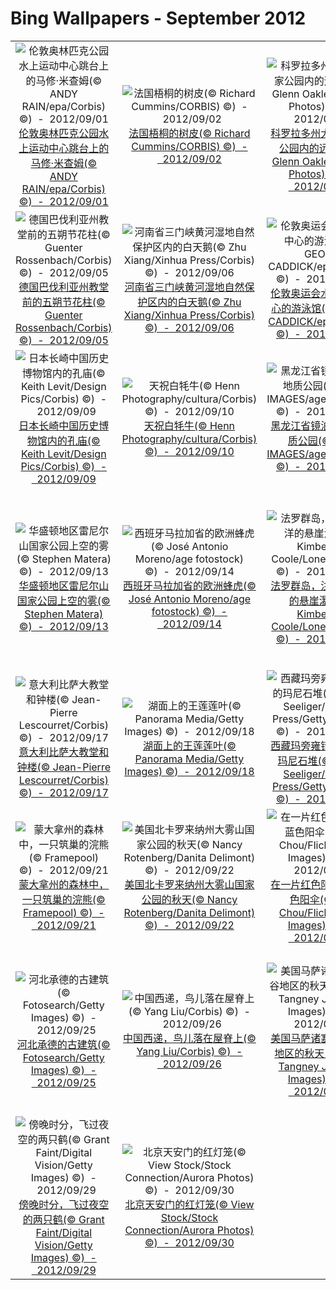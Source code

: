 # Bing Wallpapers - September 2012

| | | | |
|:-------------------------:|:-------------------------:|:-------------------------:|:-------------------------:|
| ![伦敦奥林匹克公园水上运动中心跳台上的马修·米查姆(© ANDY RAIN/epa/Corbis) ©)  -  2012/09/01](https://bing.ee123.net/img/cn/fhd/2012/09/01.jpg)[伦敦奥林匹克公园水上运动中心跳台上的马修·米查姆(© ANDY RAIN/epa/Corbis) ©)  -  2012/09/01](https://bing.ee123.net/img/cn/fhd/2012/09/01.jpg) | ![法国梧桐的树皮(© Richard Cummins/CORBIS) ©)  -  2012/09/02](https://bing.ee123.net/img/cn/fhd/2012/09/02.jpg)[法国梧桐的树皮(© Richard Cummins/CORBIS) ©)  -  2012/09/02](https://bing.ee123.net/img/cn/fhd/2012/09/02.jpg) | ![科罗拉多州大沙丘国家公园内的远足者(© Glenn Oakley/Aurora Photos) ©)  -  2012/09/03](https://bing.ee123.net/img/cn/fhd/2012/09/03.jpg)[科罗拉多州大沙丘国家公园内的远足者(© Glenn Oakley/Aurora Photos) ©)  -  2012/09/03](https://bing.ee123.net/img/cn/fhd/2012/09/03.jpg) | ![夏威夷瓦胡岛的沙洲和碧水(© Lynn Gail/Lonely Planet Images) ©)  -  2012/09/04](https://bing.ee123.net/img/cn/fhd/2012/09/04.jpg)[夏威夷瓦胡岛的沙洲和碧水(© Lynn Gail/Lonely Planet Images) ©)  -  2012/09/04](https://bing.ee123.net/img/cn/fhd/2012/09/04.jpg) |
| ![德国巴伐利亚州教堂前的五朔节花柱(© Guenter Rossenbach/Corbis) ©)  -  2012/09/05](https://bing.ee123.net/img/cn/fhd/2012/09/05.jpg)[德国巴伐利亚州教堂前的五朔节花柱(© Guenter Rossenbach/Corbis) ©)  -  2012/09/05](https://bing.ee123.net/img/cn/fhd/2012/09/05.jpg) | ![河南省三门峡黄河湿地自然保护区内的白天鹅(© Zhu Xiang/Xinhua Press/Corbis) ©)  -  2012/09/06](https://bing.ee123.net/img/cn/fhd/2012/09/06.jpg)[河南省三门峡黄河湿地自然保护区内的白天鹅(© Zhu Xiang/Xinhua Press/Corbis) ©)  -  2012/09/06](https://bing.ee123.net/img/cn/fhd/2012/09/06.jpg) | ![伦敦奥运会水上运动中心的游泳馆(© GEOFF CADDICK/epa/Corbis) ©)  -  2012/09/07](https://bing.ee123.net/img/cn/fhd/2012/09/07.jpg)[伦敦奥运会水上运动中心的游泳馆(© GEOFF CADDICK/epa/Corbis) ©)  -  2012/09/07](https://bing.ee123.net/img/cn/fhd/2012/09/07.jpg) | ![新罕布什尔州风光(© Danita Delimont/Getty Images) ©)  -  2012/09/08](https://bing.ee123.net/img/cn/fhd/2012/09/08.jpg)[新罕布什尔州风光(© Danita Delimont/Getty Images) ©)  -  2012/09/08](https://bing.ee123.net/img/cn/fhd/2012/09/08.jpg) |
| ![日本长崎中国历史博物馆内的孔庙(© Keith Levit/Design Pics/Corbis) ©)  -  2012/09/09](https://bing.ee123.net/img/cn/fhd/2012/09/09.jpg)[日本长崎中国历史博物馆内的孔庙(© Keith Levit/Design Pics/Corbis) ©)  -  2012/09/09](https://bing.ee123.net/img/cn/fhd/2012/09/09.jpg) | ![天祝白牦牛(© Henn Photography/cultura/Corbis) ©)  -  2012/09/10](https://bing.ee123.net/img/cn/fhd/2012/09/10.jpg)[天祝白牦牛(© Henn Photography/cultura/Corbis) ©)  -  2012/09/10](https://bing.ee123.net/img/cn/fhd/2012/09/10.jpg) | ![黑龙江省镜泊湖国家地质公园(© TAO IMAGES/agefotostock) ©)  -  2012/09/11](https://bing.ee123.net/img/cn/fhd/2012/09/11.jpg)[黑龙江省镜泊湖国家地质公园(© TAO IMAGES/agefotostock) ©)  -  2012/09/11](https://bing.ee123.net/img/cn/fhd/2012/09/11.jpg) | ![泰国艾尤塔雅的柴瓦塔娜兰寺(© SIME/eStock Photo) ©)  -  2012/09/12](https://bing.ee123.net/img/cn/fhd/2012/09/12.jpg)[泰国艾尤塔雅的柴瓦塔娜兰寺(© SIME/eStock Photo) ©)  -  2012/09/12](https://bing.ee123.net/img/cn/fhd/2012/09/12.jpg) |
| ![华盛顿地区雷尼尔山国家公园上空的雾(© Stephen Matera) ©)  -  2012/09/13](https://bing.ee123.net/img/cn/fhd/2012/09/13.jpg)[华盛顿地区雷尼尔山国家公园上空的雾(© Stephen Matera) ©)  -  2012/09/13](https://bing.ee123.net/img/cn/fhd/2012/09/13.jpg) | ![西班牙马拉加省的欧洲蜂虎(© José Antonio Moreno/age fotostock) ©)  -  2012/09/14](https://bing.ee123.net/img/cn/fhd/2012/09/14.jpg)[西班牙马拉加省的欧洲蜂虎(© José Antonio Moreno/age fotostock) ©)  -  2012/09/14](https://bing.ee123.net/img/cn/fhd/2012/09/14.jpg) | ![法罗群岛，注入大西洋的悬崖瀑布(© Kimberley Coole/Lonely Planet) ©)  -  2012/09/15](https://bing.ee123.net/img/cn/fhd/2012/09/15.jpg)[法罗群岛，注入大西洋的悬崖瀑布(© Kimberley Coole/Lonely Planet) ©)  -  2012/09/15](https://bing.ee123.net/img/cn/fhd/2012/09/15.jpg) | ![湖南省张家界天门山，一辆汽车驶下通天大道(© Tom Horton/Getty Images) ©)  -  2012/09/16](https://bing.ee123.net/img/cn/fhd/2012/09/16.jpg)[湖南省张家界天门山，一辆汽车驶下通天大道(© Tom Horton/Getty Images) ©)  -  2012/09/16](https://bing.ee123.net/img/cn/fhd/2012/09/16.jpg) |
| ![意大利比萨大教堂和钟楼(© Jean-Pierre Lescourret/Corbis) ©)  -  2012/09/17](https://bing.ee123.net/img/cn/fhd/2012/09/17.jpg)[意大利比萨大教堂和钟楼(© Jean-Pierre Lescourret/Corbis) ©)  -  2012/09/17](https://bing.ee123.net/img/cn/fhd/2012/09/17.jpg) | ![湖面上的王莲莲叶(© Panorama Media/Getty Images) ©)  -  2012/09/18](https://bing.ee123.net/img/cn/fhd/2012/09/18.jpg)[湖面上的王莲莲叶(© Panorama Media/Getty Images) ©)  -  2012/09/18](https://bing.ee123.net/img/cn/fhd/2012/09/18.jpg) | ![西藏玛旁雍错湖东岸的玛尼石堆(© Martin Seeliger/Picture Press/Getty Images) ©)  -  2012/09/19](https://bing.ee123.net/img/cn/fhd/2012/09/19.jpg)[西藏玛旁雍错湖东岸的玛尼石堆(© Martin Seeliger/Picture Press/Getty Images) ©)  -  2012/09/19](https://bing.ee123.net/img/cn/fhd/2012/09/19.jpg) | ![北京香山公园水池内的落叶(© Liu Xiaoyang/Alamy) ©)  -  2012/09/20](https://bing.ee123.net/img/cn/fhd/2012/09/20.jpg)[北京香山公园水池内的落叶(© Liu Xiaoyang/Alamy) ©)  -  2012/09/20](https://bing.ee123.net/img/cn/fhd/2012/09/20.jpg) |
| ![蒙大拿州的森林中，一只筑巢的浣熊(© Framepool) ©)  -  2012/09/21](https://bing.ee123.net/img/cn/fhd/2012/09/21.jpg)[蒙大拿州的森林中，一只筑巢的浣熊(© Framepool) ©)  -  2012/09/21](https://bing.ee123.net/img/cn/fhd/2012/09/21.jpg) | ![美国北卡罗来纳州大雾山国家公园的秋天(© Nancy Rotenberg/Danita Delimont) ©)  -  2012/09/22](https://bing.ee123.net/img/cn/fhd/2012/09/22.jpg)[美国北卡罗来纳州大雾山国家公园的秋天(© Nancy Rotenberg/Danita Delimont) ©)  -  2012/09/22](https://bing.ee123.net/img/cn/fhd/2012/09/22.jpg) | ![在一片红色阳伞中的蓝色阳伞(© Lily Chou/Flickr/Getty Images) ©)  -  2012/09/23](https://bing.ee123.net/img/cn/fhd/2012/09/23.jpg)[在一片红色阳伞中的蓝色阳伞(© Lily Chou/Flickr/Getty Images) ©)  -  2012/09/23](https://bing.ee123.net/img/cn/fhd/2012/09/23.jpg) | ![沙漠中的骆驼队(© Keren Su/Getty Images) ©)  -  2012/09/24](https://bing.ee123.net/img/cn/fhd/2012/09/24.jpg)[沙漠中的骆驼队(© Keren Su/Getty Images) ©)  -  2012/09/24](https://bing.ee123.net/img/cn/fhd/2012/09/24.jpg) |
| ![河北承德的古建筑(© Fotosearch/Getty Images) ©)  -  2012/09/25](https://bing.ee123.net/img/cn/fhd/2012/09/25.jpg)[河北承德的古建筑(© Fotosearch/Getty Images) ©)  -  2012/09/25](https://bing.ee123.net/img/cn/fhd/2012/09/25.jpg) | ![中国西递，鸟儿落在屋脊上(© Yang Liu/Corbis) ©)  -  2012/09/26](https://bing.ee123.net/img/cn/fhd/2012/09/26.jpg)[中国西递，鸟儿落在屋脊上(© Yang Liu/Corbis) ©)  -  2012/09/26](https://bing.ee123.net/img/cn/fhd/2012/09/26.jpg) | ![美国马萨诸塞州先驱谷地区的秋天(© Denis Tangney Jr./Getty Images) ©)  -  2012/09/27](https://bing.ee123.net/img/cn/fhd/2012/09/27.jpg)[美国马萨诸塞州先驱谷地区的秋天(© Denis Tangney Jr./Getty Images) ©)  -  2012/09/27](https://bing.ee123.net/img/cn/fhd/2012/09/27.jpg) | ![卡马尔格湿地的日出时分，牧马人与一群白马(© SIME/eStock Photo) ©)  -  2012/09/28](https://bing.ee123.net/img/cn/fhd/2012/09/28.jpg)[卡马尔格湿地的日出时分，牧马人与一群白马(© SIME/eStock Photo) ©)  -  2012/09/28](https://bing.ee123.net/img/cn/fhd/2012/09/28.jpg) |
| ![傍晚时分，飞过夜空的两只鹤(© Grant Faint/Digital Vision/Getty Images) ©)  -  2012/09/29](https://bing.ee123.net/img/cn/fhd/2012/09/29.jpg)[傍晚时分，飞过夜空的两只鹤(© Grant Faint/Digital Vision/Getty Images) ©)  -  2012/09/29](https://bing.ee123.net/img/cn/fhd/2012/09/29.jpg) | ![北京天安门的红灯笼(© View Stock/Stock Connection/Aurora Photos) ©)  -  2012/09/30](https://bing.ee123.net/img/cn/fhd/2012/09/30.jpg)[北京天安门的红灯笼(© View Stock/Stock Connection/Aurora Photos) ©)  -  2012/09/30](https://bing.ee123.net/img/cn/fhd/2012/09/30.jpg) |  |  |
